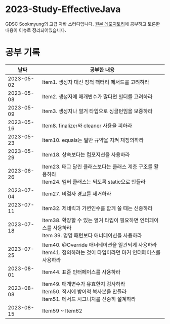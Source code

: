 # 2023-Study-EffectiveJava
GDSC Sookmyung의 고급 자바 스터디입니다.
[원본 레포지토리](https://github.com/dsc-sookmyung/2023-01-Effective-Java-Study)에 공부하고 토론한 내용이 이슈로 정리되어있습니다.

# 공부 기록

| 날짜         | 공부한 내용                                                                            |
|------------|-----------------------------------------------------------------------------------|
| 2023-05-02 | Item1. 생성자 대신 정적 팩터리 메서드를 고려하라                                                    |
| 2023-05-08 | Item2. 생성자에 매개변수가 많다면 빌더를 고려하라                                                    |
| 2023-05-09 | Item3. 생성자나 열거 타입으로 싱글턴임을 보증하라                                                    |
| 2023-05-16 | Item8. finalizer와 cleaner 사용을 피하라                                                 |
| 2023-05-23 | Item10. equals는 일반 규약을 지켜 재정의하라                                                   |
| 2023-05-29 | Item18. 상속보다는 컴포지션을 사용하라                                                          |
| 2023-06-26 | Item23. 태그 달린 클래스보다는 클래스 계층 구조를 활용하라<br>Item24. 멤버 클래스는 되도록 static으로 만들라          |
| 2023-07-04 | Item27. 비검사 경고를 제거하라                                                              |
| 2023-07-11 | Item32. 제네릭과 가변인수를 함께 쓸 때는 신중하라                                                   |
| 2023-07-18 | Item38. 확장할 수 있는 열거 타입이 필요하면 인터페이스를 사용하라<br>Item 39. 명명 패턴보다 애너테이션을 사용하라          |
| 2023-07-25 | Item40. @Override 애너테이션을 일관되게 사용하라<br>Item41. 정의하려는 것이 타입이라면 마커 인터페이스를 사용하라       |
| 2023-08-01 | Item44. 표준 인터페이스를 사용하라                                                            |
| 2023-08-08 | Item49. 매개변수가 유효한지 검사하라<br>Item50. 적시에 방어적 복사본을 만들라<br>Item51. 메서드 시그니처를 신중히 설계하라 |
| 2023-08-15 | Item59 ~ Item62                                                                   |